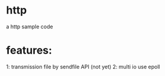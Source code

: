 # http
a http sample code 

# features:
1: transmission file by sendfile API (not yet)
2: multi io use epoll	
